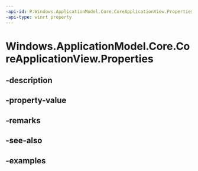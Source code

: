 ```yaml
---
-api-id: P:Windows.ApplicationModel.Core.CoreApplicationView.Properties
-api-type: winrt property
---
```


<!-- Property syntax.
public IPropertySet Properties { get; }
-->

# Windows.ApplicationModel.Core.CoreApplicationView.Properties

## -description

## -property-value

## -remarks

## -see-also

## -examples

